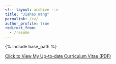 ```yaml
---
<!-- layout: archive -->
title: "Jiahao Wang"
permalink: /cv/
author_profile: true
redirect_from:
  - /resume
---
```


{% include base_path %}

[Click to View My Up-to-date Curriculum Vitae (PDF)](https://JiahaoPlus.github.io/files/CV_jh.pdf)

<!-- <embed src="https://JiahaoPlus.github.io/files/CV_jh.pdf" width="650" height="1800" type='application/pdf'> -->